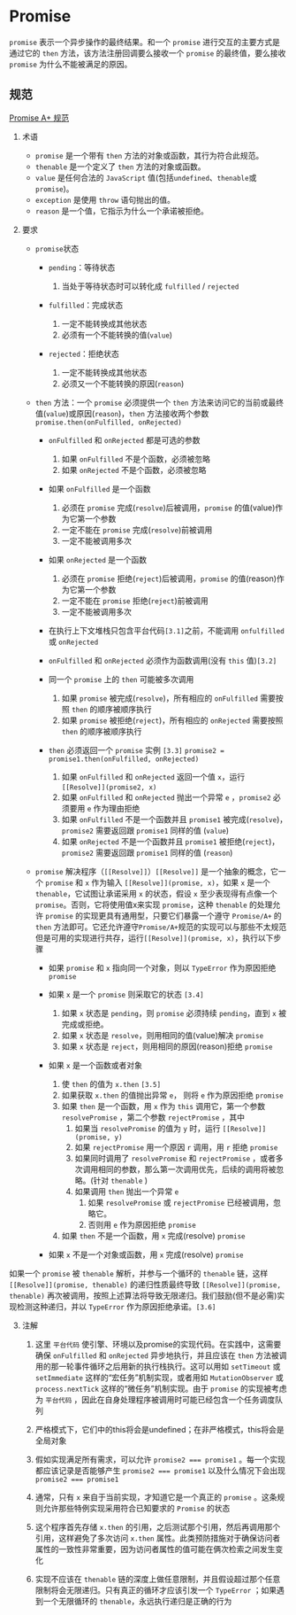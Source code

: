 # Promise

`promise` 表示一个异步操作的最终结果。和一个 `promise` 进行交互的主要方式是通过它的 `then` 方法，该方法注册回调要么接收一个 `promise` 的最终值，要么接收 `promise` 为什么不能被满足的原因。

## 规范

[Promise A+ 规范](https://promisesaplus.com/)

1. 术语

    - `promise` 是一个带有 `then` 方法的对象或函数，其行为符合此规范。
    - `thenable` 是一个定义了 `then` 方法的对象或函数。
    - `value` 是任何合法的 `JavaScript` 值(包括`undefined`、`thenable`或`promise`)。
    - `exception` 是使用 `throw` 语句抛出的值。
    - `reason` 是一个值，它指示为什么一个承诺被拒绝。
    
2. 要求

    - `promise`状态

        - `pending`：等待状态
            1. 当处于等待状态时可以转化成 `fulfilled` / `rejected`
    
        - `fulfilled`：完成状态
            1. 一定不能转换成其他状态
            2. 必须有一个不能转换的值(`value`)

        - `rejected`：拒绝状态
            1. 一定不能转换成其他状态
            2. 必须又一个不能转换的原因(`reason`)

     - `then` 方法：一个 `promise` 必须提供一个 `then` 方法来访问它的当前或最终值(`value`)或原因(`reason`)，`then` 方法接收两个参数 `promise.then(onFulfilled, onRejected)`
        - `onFulfilled` 和 `onRejected` 都是可选的参数  
        
            1. 如果 `onFulfilled` 不是个函数，必须被忽略
            2. 如果 `onRejected` 不是个函数，必须被忽略
            
        - 如果 `onFulfilled` 是一个函数
        
            1. 必须在 `promise` 完成(`resolve`)后被调用，`promise` 的值(value)作为它第一个参数
            2. 一定不能在 `promise` 完成(`resolve`)前被调用
            3. 一定不能被调用多次

        - 如果 `onRejected` 是一个函数
        
            1. 必须在 `promise` 拒绝(`reject`)后被调用，`promise` 的值(reason)作为它第一个参数
            2. 一定不能在 `promise` 拒绝(`reject`)前被调用
            3. 一定不能被调用多次
            
         - 在执行上下文堆栈只包含平台代码`[3.1]`之前，不能调用 `onfulfilled` 或 `onRejected`

         - `onFulfilled` 和 `onRejected` 必须作为函数调用(没有 `this` 值)`[3.2]`

        - 同一个 `promise` 上的 `then` 可能被多次调用
        
            1. 如果 `promise` 被完成(`resolve`)，所有相应的 `onFulfilled` 需要按照 `then` 的顺序被顺序执行
            2. 如果 `promise` 被拒绝(`reject`)，所有相应的 `onRejected` 需要按照 `then` 的顺序被顺序执行

        - `then` 必须返回一个 `promise` 实例 `[3.3]` `promise2 = promise1.then(onFulfilled, onRejected)`

            1. 如果 `onFulfilled` 和 `onRejected` 返回一个值 `x`，运行 `[[Resolve]](promise2, x)`
            2. 如果 `onFulfilled` 和 `onRejected` 抛出一个异常 `e` ，`promise2` 必须要用 `e` 作为理由拒绝
            3. 如果 `onFulfilled` 不是一个函数并且 `promise1` 被完成(`resolve`)，`promise2` 需要返回跟 `promise1` 同样的值 (`value`)
            4. 如果 `onRejected` 不是一个函数并且 `promise1` 被拒绝(`reject`)，`promise2` 需要返回跟 `promise1` 同样的值 (`reason`)

    - `promise` 解决程序（`[[Resolve]]`）`[[Resolve]]` 是一个抽象的概念，它一个 `promise` 和 `x` 作为输入 `[[Resolve]](promise, x)`，如果 `x` 是一个 `thenable`，它试图让承诺采用 `x` 的状态，假设 `x` 至少表现得有点像一个`promise`。否则，它将使用值x来实现 `promise`，这种 `thenable` 的处理允许 `promise` 的实现更具有通用型，只要它们暴露一个遵守 `Promise/A+` 的 `then` 方法即可。它还允许遵守`Promise/A+`规范的实现可以与那些不太规范但是可用的实现进行共存，运行`[[Resolve]](promise, x)`，执行以下步骤

        - 如果 `promise` 和 `x` 指向同一个对象，则以 `TypeError` 作为原因拒绝 `promise`

        - 如果 `x` 是一个 `promise` 则采取它的状态 `[3.4]`
            1. 如果 `x` 状态是 `pending`，则 `promise` 必须持续 `pending`，直到 `x` 被完成或拒绝。
            2. 如果 `x` 状态是 `resolve`，则用相同的值(value)解决 `promise`
            3. 如果 `x` 状态是 `reject`，则用相同的原因(reason)拒绝 `promise`

        - 如果 `x` 是一个函数或者对象
            1. 使 `then` 的值为 `x.then` `[3.5]`
            2. 如果获取 `x.then` 的值抛出异常 `e`， 则将 `e` 作为原因拒绝 `promise`
            3. 如果 `then` 是一个函数，用 `x` 作为 `this` 调用它，第一个参数`resolvePromise` ，第二个参数 `rejectPromise` ，其中
                1. 如果当 `resolvePromise` 的值为 `y` 时，运行 `[[Resolve]](promise, y)`
                2. 如果 `rejectPromise` 用一个原因 `r` 调用，用 `r` 拒绝 `promise`
                3. 如果同时调用了 `resolvePromise` 和 `rejectPromise` ，或者多次调用相同的参数，那么第一次调用优先，后续的调用将被忽略。(针对 `thenable` )
                4. 如果调用 `then` 抛出一个异常 `e`
                    1. 如果 `resolvePromise` 或 `rejectPromise` 已经被调用，忽略它。
                    2. 否则用 `e` 作为原因拒绝 `promise`
            4. 如果 `then` 不是一个函数，用 `x` 完成(resolve) `promise`

        - 如果 `x` 不是一个对象或函数，用 `x` 完成(resolve) `promise`
        
如果一个 `promise` 被 `thenable` 解析，并参与一个循环的 `thenable` 链，这样 `[[Resolve]](promise, thenable)` 的递归性质最终导致 `[[Resolve]](promise, thenable)` 再次被调用，按照上述算法将导致无限递归。我们鼓励(但不是必需)实现检测这种递归，并以 `TypeError` 作为原因拒绝承诺。`[3.6]`

3. 注解

    1. 这里 `平台代码` 使引擎、环境以及promise的实现代码。在实践中，这需要确保 `onFulfilled` 和 `onRejected` 异步地执行，并且应该在 `then` 方法被调用的那一轮事件循环之后用新的执行栈执行。这可以用如 `setTimeout` 或 `setImmediate` 这样的“宏任务”机制实现，或者用如 `MutationObserver` 或 `process.nextTick` 这样的“微任务”机制实现。由于 `promise` 的实现被考虑为 `平台代码` ，因此在自身处理程序被调用时可能已经包含一个任务调度队列

    2. 严格模式下，它们中的this将会是undefined；在非严格模式，this将会是全局对象

    3. 假如实现满足所有需求，可以允许 `promise2 === promise1` 。每一个实现都应该记录是否能够产生 `promise2 === promise1` 以及什么情况下会出现 `promise2 === promise1` 

    4. 通常，只有 `x` 来自于当前实现，才知道它是一个真正的 `promise` 。这条规则允许那些特例实现采用符合已知要求的 `Promise` 的状态

    5. 这个程序首先存储 `x.then` 的引用，之后测试那个引用，然后再调用那个引用，这样避免了多次访问 `x.then` 属性。此类预防措施对于确保访问者属性的一致性非常重要，因为访问者属性的值可能在俩次检索之间发生变化

    6. 实现不应该在 `thenable` 链的深度上做任意限制，并且假设超过那个任意限制将会无限递归。只有真正的循环才应该引发一个 `TypeError` ；如果遇到一个无限循环的 `thenable`，永远执行递归是正确的行为





